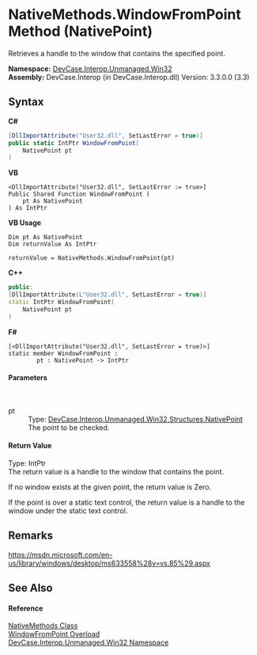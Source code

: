 # NativeMethods.WindowFromPoint Method (NativePoint)
 

Retrieves a handle to the window that contains the specified point.

**Namespace:**&nbsp;<a href="N_DevCase_Interop_Unmanaged_Win32">DevCase.Interop.Unmanaged.Win32</a><br />**Assembly:**&nbsp;DevCase.Interop (in DevCase.Interop.dll) Version: 3.3.0.0 (3.3)

## Syntax

**C#**<br />
``` C#
[DllImportAttribute("User32.dll", SetLastError = true)]
public static IntPtr WindowFromPoint(
	NativePoint pt
)
```

**VB**<br />
``` VB
<DllImportAttribute("User32.dll", SetLastError := true>]
Public Shared Function WindowFromPoint ( 
	pt As NativePoint
) As IntPtr
```

**VB Usage**<br />
``` VB Usage
Dim pt As NativePoint
Dim returnValue As IntPtr

returnValue = NativeMethods.WindowFromPoint(pt)
```

**C++**<br />
``` C++
public:
[DllImportAttribute(L"User32.dll", SetLastError = true)]
static IntPtr WindowFromPoint(
	NativePoint pt
)
```

**F#**<br />
``` F#
[<DllImportAttribute("User32.dll", SetLastError = true)>]
static member WindowFromPoint : 
        pt : NativePoint -> IntPtr 

```


#### Parameters
&nbsp;<dl><dt>pt</dt><dd>Type: <a href="T_DevCase_Interop_Unmanaged_Win32_Structures_NativePoint">DevCase.Interop.Unmanaged.Win32.Structures.NativePoint</a><br />The point to be checked.</dd></dl>

#### Return Value
Type: IntPtr<br />The return value is a handle to the window that contains the point. 

 If no window exists at the given point, the return value is Zero. 

 If the point is over a static text control, the return value is a handle to the window under the static text control.

## Remarks
<a href="https://msdn.microsoft.com/en-us/library/windows/desktop/ms633558%28v=vs.85%29.aspx" target="_blank">https://msdn.microsoft.com/en-us/library/windows/desktop/ms633558%28v=vs.85%29.aspx</a>

## See Also


#### Reference
<a href="T_DevCase_Interop_Unmanaged_Win32_NativeMethods">NativeMethods Class</a><br /><a href="Overload_DevCase_Interop_Unmanaged_Win32_NativeMethods_WindowFromPoint">WindowFromPoint Overload</a><br /><a href="N_DevCase_Interop_Unmanaged_Win32">DevCase.Interop.Unmanaged.Win32 Namespace</a><br />